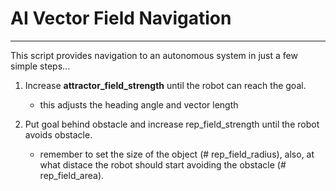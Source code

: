 # AI Vector Field Navigation
____________________________


This script provides navigation to an autonomous system in just a few simple steps...

1) Increase <b>attractor_field_strength</b> until the robot can reach the goal.
      - this adjusts the heading angle and vector length

2) Put goal behind obstacle and increase rep_field_strength until the robot avoids obstacle.
      - remember to set the size of the object (# rep_field_radius), also, 
        at what distace the robot should start avoiding the obstacle (# rep_field_area).
